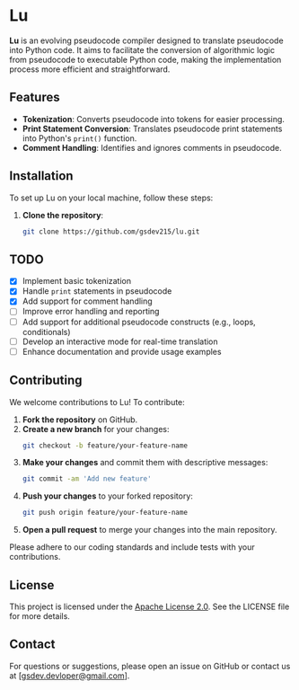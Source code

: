 # Lu

**Lu** is an evolving pseudocode compiler designed to translate pseudocode into Python code. It aims to facilitate the conversion of algorithmic logic from pseudocode to executable Python code, making the implementation process more efficient and straightforward.

## Features

- **Tokenization**: Converts pseudocode into tokens for easier processing.
- **Print Statement Conversion**: Translates pseudocode print statements into Python's `print()` function.
- **Comment Handling**: Identifies and ignores comments in pseudocode.

## Installation

To set up Lu on your local machine, follow these steps:

1. **Clone the repository**:
    ```bash
    git clone https://github.com/gsdev215/lu.git
    ```


## TODO

- [x] Implement basic tokenization
- [x] Handle `print` statements in pseudocode
- [x] Add support for comment handling
- [ ] Improve error handling and reporting
- [ ] Add support for additional pseudocode constructs (e.g., loops, conditionals)
- [ ] Develop an interactive mode for real-time translation
- [ ] Enhance documentation and provide usage examples

## Contributing

We welcome contributions to Lu! To contribute:

1. **Fork the repository** on GitHub.
2. **Create a new branch** for your changes:
    ```bash
    git checkout -b feature/your-feature-name
    ```
3. **Make your changes** and commit them with descriptive messages:
    ```bash
    git commit -am 'Add new feature'
    ```
4. **Push your changes** to your forked repository:
    ```bash
    git push origin feature/your-feature-name
    ```
5. **Open a pull request** to merge your changes into the main repository.

Please adhere to our coding standards and include tests with your contributions.

## License

This project is licensed under the [Apache License 2.0](LICENSE). See the LICENSE file for more details.

## Contact

For questions or suggestions, please open an issue on GitHub or contact us at [gsdev.devloper@gmail.com].

